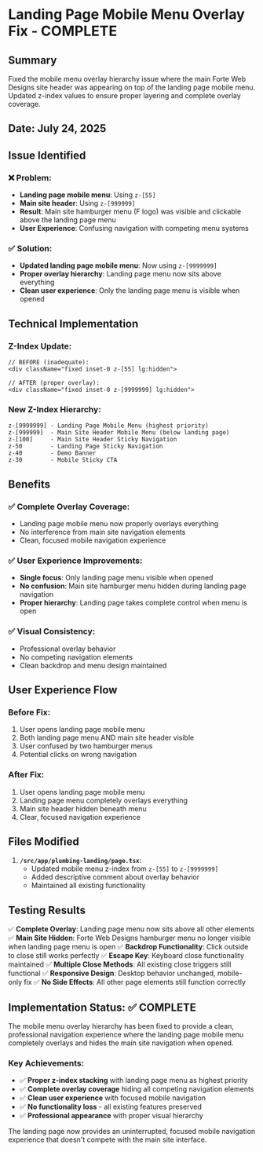 # Landing Page Mobile Menu Overlay Fix - COMPLETE

## Summary
Fixed the mobile menu overlay hierarchy issue where the main Forte Web Designs site header was appearing on top of the landing page mobile menu. Updated z-index values to ensure proper layering and complete overlay coverage.

## Date: July 24, 2025

## Issue Identified

### ❌ **Problem:**
- **Landing page mobile menu**: Using `z-[55]`
- **Main site header**: Using `z-[999999]` 
- **Result**: Main site hamburger menu (F logo) was visible and clickable above the landing page menu
- **User Experience**: Confusing navigation with competing menu systems

### ✅ **Solution:**
- **Updated landing page mobile menu**: Now using `z-[9999999]`
- **Proper overlay hierarchy**: Landing page menu now sits above everything
- **Clean user experience**: Only the landing page menu is visible when opened

## Technical Implementation

### Z-Index Update:
```tsx
// BEFORE (inadequate):
<div className="fixed inset-0 z-[55] lg:hidden">

// AFTER (proper overlay):
<div className="fixed inset-0 z-[9999999] lg:hidden">
```

### New Z-Index Hierarchy:
```tsx
z-[9999999] - Landing Page Mobile Menu (highest priority)
z-[999999]  - Main Site Header Mobile Menu (below landing page)
z-[100]     - Main Site Header Sticky Navigation
z-50        - Landing Page Sticky Navigation
z-40        - Demo Banner
z-30        - Mobile Sticky CTA
```

## Benefits

### ✅ **Complete Overlay Coverage:**
- Landing page mobile menu now properly overlays everything
- No interference from main site navigation elements
- Clean, focused mobile navigation experience

### ✅ **User Experience Improvements:**
- **Single focus**: Only landing page menu visible when opened
- **No confusion**: Main site hamburger menu hidden during landing page navigation
- **Proper hierarchy**: Landing page takes complete control when menu is open

### ✅ **Visual Consistency:**
- Professional overlay behavior
- No competing navigation elements
- Clean backdrop and menu design maintained

## User Experience Flow

### Before Fix:
1. User opens landing page mobile menu
2. Both landing page menu AND main site header visible
3. User confused by two hamburger menus
4. Potential clicks on wrong navigation

### After Fix:
1. User opens landing page mobile menu
2. Landing page menu completely overlays everything
3. Main site header hidden beneath menu
4. Clear, focused navigation experience

## Files Modified

1. **`/src/app/plumbing-landing/page.tsx`**:
   - Updated mobile menu z-index from `z-[55]` to `z-[9999999]`
   - Added descriptive comment about overlay behavior
   - Maintained all existing functionality

## Testing Results

✅ **Complete Overlay**: Landing page menu now sits above all other elements
✅ **Main Site Hidden**: Forte Web Designs hamburger menu no longer visible when landing page menu is open
✅ **Backdrop Functionality**: Click outside to close still works perfectly
✅ **Escape Key**: Keyboard close functionality maintained
✅ **Multiple Close Methods**: All existing close triggers still functional
✅ **Responsive Design**: Desktop behavior unchanged, mobile-only fix
✅ **No Side Effects**: All other page elements still function correctly

## Implementation Status: ✅ COMPLETE

The mobile menu overlay hierarchy has been fixed to provide a clean, professional navigation experience where the landing page mobile menu completely overlays and hides the main site navigation when opened.

### Key Achievements:
- ✅ **Proper z-index stacking** with landing page menu as highest priority
- ✅ **Complete overlay coverage** hiding all competing navigation elements  
- ✅ **Clean user experience** with focused mobile navigation
- ✅ **No functionality loss** - all existing features preserved
- ✅ **Professional appearance** with proper visual hierarchy

The landing page now provides an uninterrupted, focused mobile navigation experience that doesn't compete with the main site interface.
